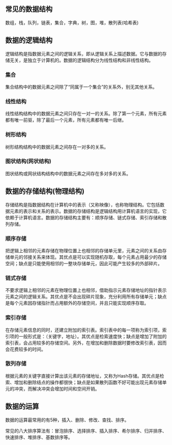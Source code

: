 ## 常见的数据结构
数组，栈，队列，链表，集合，字典，树，图，堆，散列表(哈希表)

## 数据的逻辑结构
逻辑结构是指数据元素之间的逻辑关系，即从逻辑关系上描述数据。它与数据的存储无关，是独立于计算机的。数据的逻辑结构分为线性结构和非线性结构。

### 集合
集合结构中的数据元素之间除了“同属于一个集合”的关系外，别无其他关系。

### 线性结构
线性结构结构中的数据元素之间只存在一对一的关系。除了第一个元素，所有元素都有唯一前驱，除了最后一个元素，所有元素都有唯一后继。

### 树形结构
树形结构结构中的数据元素之间存在一对多的关系。

### 图状结构(网状结构)
图状结构或网状结构结构中的数据元素之间存在多对多的关系。

## 数据的存储结构(物理结构)
存储结构是指数据结构在计算机中的表示（又称映像），也称物理结构。它包括数据元素的表示和关系的表示。数据的存储结构是逻辑结构用计算机语言的实现，它依赖于计算机语言。数据的存储结构主要有：顺序存储、链式存储、索引存储和散列存储。

### 顺序存储
把逻辑上相邻的元素存储在物理位置上也相邻的存储单元里，元素之间的关系由存储单元的邻接关系来体现。其优点是可以实现随机存取，每个元素占用最少的存储空间；缺点是只能使用相邻的一整块存储单元，因此可能产生较多的外部碎片。

### 链式存储
不要求逻辑上相邻的元素在物理位置上也相邻，借助指示元素存储地址的指针表示元素之间的逻辑关系。其优点是不会出现碎片现象，充分利用所有存储单元；缺点是每个元素因存储指针而占用额外的存储空间，并且只能实现顺序存取。

### 索引存储
在存储元素信息的同时，还建立附加的索引表。索引表中的每一项称为索引项，索引项的一般形式是：（关键字，地址）。其优点是检索速度快；缺点是增加了附加的索引表，会占用较多的存储空间。另外，在增加和删除数据时要修改索引表，因而会花费较多的时间。

### 散列存储
根据元素的关键字直接计算出该元素的存储地址，又称为Hash存储。其优点是检索、增加和删除结点的操作都很快；缺点是如果散列函数不好可能出现元素存储单元的冲突，而解决冲突会增加时间和空间开销。

## 数据的运算
数据的运算最常用的有5种，插入、删除、修改、查找、排序。

常见的八大排序算法有：冒泡排序、选择排序、插入排序、希尔排序、归并排序、快速排序、堆排序、基数排序等。
